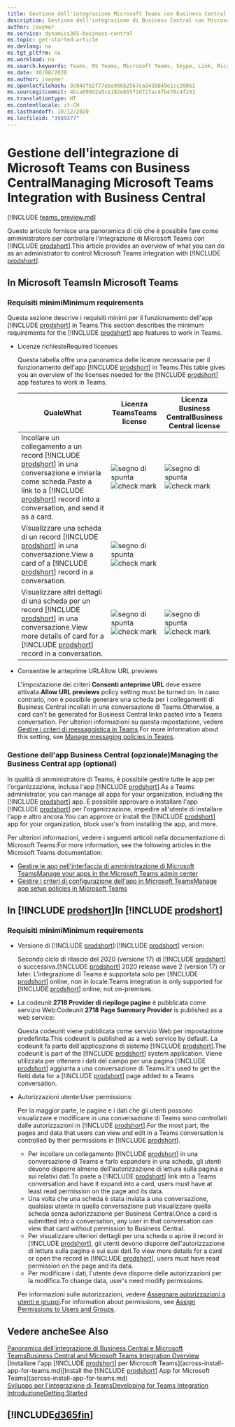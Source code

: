 ```yaml
---
title: Gestione dell'integrazione Microsoft Teams con Business Central | Microsoft Docs
description: Gestione dell'integrazione di Business Central con Microsoft Teams.
author: jswymer
ms.service: dynamics365-business-central
ms.topic: get-started-article
ms.devlang: na
ms.tgt_pltfrm: na
ms.workload: na
ms.search.keywords: Teams, MS Teams, Microsoft Teams, Skype, Link, Microsoft 365, collaborate, collaboration, teamwork
ms.date: 10/08/2020
ms.author: jswymer
ms.openlocfilehash: 3c04dfb2f77eba906b2567ca9438849e1cc20861
ms.sourcegitcommit: 4bca699d2a5ce182eb5572d72fac4fb478c4f293
ms.translationtype: HT
ms.contentlocale: it-CH
ms.lasthandoff: 10/12/2020
ms.locfileid: "3989377"
---
```

# <a name="managing-microsoft-teams-integration-with-business-central"></a><span data-ttu-id="883ed-103">Gestione dell'integrazione di Microsoft Teams con Business Central</span><span class="sxs-lookup"><span data-stu-id="883ed-103">Managing Microsoft Teams Integration with Business Central</span></span>

[!INCLUDE [teams_preview.md](includes/teams_preview.md)]

<span data-ttu-id="883ed-104">Questo articolo fornisce una panoramica di ciò che è possibile fare come amministratore per controllare l'integrazione di Microsoft Teams con [!INCLUDE [prodshort](includes/prodshort.md)].</span><span class="sxs-lookup"><span data-stu-id="883ed-104">This article provides an overview of what you can do as an administrator to control Microsoft Teams integration with [!INCLUDE [prodshort](includes/prodshort.md)].</span></span>

## <a name="in-microsoft-teams"></a><span data-ttu-id="883ed-105">In Microsoft Teams</span><span class="sxs-lookup"><span data-stu-id="883ed-105">In Microsoft Teams</span></span>

### <a name="minimum-requirements"></a><span data-ttu-id="883ed-106">Requisiti minimi</span><span class="sxs-lookup"><span data-stu-id="883ed-106">Minimum requirements</span></span>

<span data-ttu-id="883ed-107">Questa sezione descrive i requisiti minimi per il funzionamento dell'app [!INCLUDE [prodshort](includes/prodshort.md)] in Teams.</span><span class="sxs-lookup"><span data-stu-id="883ed-107">This section describes the minimum requirements for the [!INCLUDE [prodshort](includes/prodshort.md)] app features to work in Teams.</span></span>

- <span data-ttu-id="883ed-108">Licenze richieste</span><span class="sxs-lookup"><span data-stu-id="883ed-108">Required licenses</span></span>

    <span data-ttu-id="883ed-109">Questa tabella offre una panoramica delle licenze necessarie per il funzionamento dell'app [!INCLUDE [prodshort](includes/prodshort.md)] in Teams.</span><span class="sxs-lookup"><span data-stu-id="883ed-109">This table gives you an overview of the licenses needed for the [!INCLUDE [prodshort](includes/prodshort.md)] app features to work in Teams.</span></span>

    |<span data-ttu-id="883ed-110">Quale</span><span class="sxs-lookup"><span data-stu-id="883ed-110">What</span></span>|<span data-ttu-id="883ed-111">Licenza Teams</span><span class="sxs-lookup"><span data-stu-id="883ed-111">Teams license</span></span>|<span data-ttu-id="883ed-112">Licenza Business Central</span><span class="sxs-lookup"><span data-stu-id="883ed-112">Business Central license</span></span>|
    |----|---|---|
    |<span data-ttu-id="883ed-113">Incollare un collegamento a un record [!INCLUDE [prodshort](includes/prodshort.md)] in una conversazione e inviarla come scheda.</span><span class="sxs-lookup"><span data-stu-id="883ed-113">Paste a link to a [!INCLUDE [prodshort](includes/prodshort.md)] record into a conversation, and send it as a card.</span></span>|<span data-ttu-id="883ed-114">![segno di spunta](media/check.png "selezionato")</span><span class="sxs-lookup"><span data-stu-id="883ed-114">![check mark](media/check.png "check")</span></span>|<span data-ttu-id="883ed-115">![segno di spunta](media/check.png "selezionato")</span><span class="sxs-lookup"><span data-stu-id="883ed-115">![check mark](media/check.png "check")</span></span>|
    |<span data-ttu-id="883ed-116">Visualizzare una scheda di un record [!INCLUDE [prodshort](includes/prodshort.md)] in una conversazione.</span><span class="sxs-lookup"><span data-stu-id="883ed-116">View a card of a [!INCLUDE [prodshort](includes/prodshort.md)] record in a conversation.</span></span>|<span data-ttu-id="883ed-117">![segno di spunta](media/check.png "selezionato")</span><span class="sxs-lookup"><span data-stu-id="883ed-117">![check mark](media/check.png "check")</span></span>||
    |<span data-ttu-id="883ed-118">Visualizzare altri dettagli di una scheda per un record [!INCLUDE [prodshort](includes/prodshort.md)] in una conversazione.</span><span class="sxs-lookup"><span data-stu-id="883ed-118">View more details of card for a [!INCLUDE [prodshort](includes/prodshort.md)] record in a conversation.</span></span>|<span data-ttu-id="883ed-119">![segno di spunta](media/check.png "selezionato")</span><span class="sxs-lookup"><span data-stu-id="883ed-119">![check mark](media/check.png "check")</span></span>|<span data-ttu-id="883ed-120">![segno di spunta](media/check.png "selezionato")</span><span class="sxs-lookup"><span data-stu-id="883ed-120">![check mark](media/check.png "check")</span></span>|

- <span data-ttu-id="883ed-121">Consentire le anteprime URL</span><span class="sxs-lookup"><span data-stu-id="883ed-121">Allow URL previews</span></span>

    <span data-ttu-id="883ed-122">L'impostazione dei criteri **Consenti anteprime URL** deve essere attivata.</span><span class="sxs-lookup"><span data-stu-id="883ed-122">**Allow URL previews** policy setting must be turned on.</span></span> <span data-ttu-id="883ed-123">In caso contrario, non è possibile generare una scheda per i collegamenti di Business Central incollati in una conversazione di Teams.</span><span class="sxs-lookup"><span data-stu-id="883ed-123">Otherwise, a card can't be generated for Business Central links pasted into a Teams conversation.</span></span> <span data-ttu-id="883ed-124">Per ulteriori informazioni su questa impostazione, vedere [Gestire i criteri di messaggistica in Teams](/microsoftteams/messaging-policies-in-teams).</span><span class="sxs-lookup"><span data-stu-id="883ed-124">For more information about this setting, see [Manage messaging policies in Teams](/microsoftteams/messaging-policies-in-teams).</span></span>

### <a name="managing-the-business-central-app-optional"></a><span data-ttu-id="883ed-125">Gestione dell'app Business Central (opzionale)</span><span class="sxs-lookup"><span data-stu-id="883ed-125">Managing the Business Central app (optional)</span></span>

<span data-ttu-id="883ed-126">In qualità di amministratore di Teams, è possibile gestire tutte le app per l'organizzazione, inclusa l'app [!INCLUDE [prodshort](includes/prodshort.md)].</span><span class="sxs-lookup"><span data-stu-id="883ed-126">As a Teams administrator, you can manage all apps for your organization, including the [!INCLUDE [prodshort](includes/prodshort.md)] app.</span></span> <span data-ttu-id="883ed-127">È possibile approvare o installare l'app [!INCLUDE [prodshort](includes/prodshort.md)] per l'organizzazione, impedire all'utente di installare l'app e altro ancora.</span><span class="sxs-lookup"><span data-stu-id="883ed-127">You can approve or install the [!INCLUDE [prodshort](includes/prodshort.md)] app for your organization, block user's from installing the app, and more.</span></span>

<span data-ttu-id="883ed-128">Per ulteriori informazioni, vedere i seguenti articoli nella documentazione di Microsoft Teams:</span><span class="sxs-lookup"><span data-stu-id="883ed-128">For more information, see the following articles in the Microsoft Teams documentation:</span></span>

- [<span data-ttu-id="883ed-129">Gestire le app nell'interfaccia di amministrazione di Microsoft Teams</span><span class="sxs-lookup"><span data-stu-id="883ed-129">Manage your apps in the Microsoft Teams admin center</span></span>](https://docs.microsoft.com/MicrosoftTeams/manage-apps)
- [<span data-ttu-id="883ed-130">Gestire i criteri di configurazione dell'app in Microsoft Teams</span><span class="sxs-lookup"><span data-stu-id="883ed-130">Manage app setup policies in Microsoft Teams</span></span>](https://docs.microsoft.com/microsoftteams/teams-app-setup-policies)

## <a name="in-prodshort"></a><span data-ttu-id="883ed-131">In [!INCLUDE [prodshort](includes/prodshort.md)]</span><span class="sxs-lookup"><span data-stu-id="883ed-131">In [!INCLUDE [prodshort](includes/prodshort.md)]</span></span>

### <a name="minimum-requirements"></a><span data-ttu-id="883ed-132">Requisiti minimi</span><span class="sxs-lookup"><span data-stu-id="883ed-132">Minimum requirements</span></span>

- <span data-ttu-id="883ed-133">Versione di [!INCLUDE [prodshort](includes/prodshort.md)]:</span><span class="sxs-lookup"><span data-stu-id="883ed-133">[!INCLUDE [prodshort](includes/prodshort.md)] version:</span></span>

    <span data-ttu-id="883ed-134">Secondo ciclo di rilascio del 2020 (versione 17) di [!INCLUDE [prodshort](includes/prodshort.md)] o successiva.</span><span class="sxs-lookup"><span data-stu-id="883ed-134">[!INCLUDE [prodshort](includes/prodshort.md)] 2020 release wave 2 (version 17) or later.</span></span> <span data-ttu-id="883ed-135">L'integrazione di Teams è supportata solo per [!INCLUDE [prodshort](includes/prodshort.md)] online, non in locale.</span><span class="sxs-lookup"><span data-stu-id="883ed-135">Teams integration is only supported for [!INCLUDE [prodshort](includes/prodshort.md)] online; not on-premises.</span></span>

- <span data-ttu-id="883ed-136">La codeunit **2718 Provider di riepilogo pagine** è pubblicata come servizio Web:</span><span class="sxs-lookup"><span data-stu-id="883ed-136">Codeunit **2718 Page Summary Provider** is published as a web service:</span></span>

    <span data-ttu-id="883ed-137">Questa codeunit viene pubblicata come servizio Web per impostazione predefinita.</span><span class="sxs-lookup"><span data-stu-id="883ed-137">This codeunit is published as a web service by default.</span></span> <span data-ttu-id="883ed-138">La codeunit fa parte dell'applicazione di sistema [!INCLUDE [prodshort](includes/prodshort.md)].</span><span class="sxs-lookup"><span data-stu-id="883ed-138">The codeunit is part of the [!INCLUDE [prodshort](includes/prodshort.md)] system application.</span></span> <span data-ttu-id="883ed-139">Viene utilizzata per ottenere i dati del campo per una pagina [!INCLUDE [prodshort](includes/prodshort.md)] aggiunta a una conversazione di Teams.</span><span class="sxs-lookup"><span data-stu-id="883ed-139">It's used to get the field data for a [!INCLUDE [prodshort](includes/prodshort.md)] page added to a Teams conversation.</span></span> 

- <span data-ttu-id="883ed-140">Autorizzazioni utente:</span><span class="sxs-lookup"><span data-stu-id="883ed-140">User permissions:</span></span>

    <span data-ttu-id="883ed-141">Per la maggior parte, le pagine e i dati che gli utenti possono visualizzare e modificare in una conversazione di Teams sono controllati dalle autorizzazioni in [!INCLUDE [prodshort](includes/prodshort.md)].</span><span class="sxs-lookup"><span data-stu-id="883ed-141">For the most part, the pages and data that users can view and edit in a Teams conversation is controlled by their permissions in [!INCLUDE [prodshort](includes/prodshort.md)].</span></span>
    
    - <span data-ttu-id="883ed-142">Per incollare un collegamento [!INCLUDE [prodshort](includes/prodshort.md)] in una conversazione di Teams e farlo espandere in una scheda, gli utenti devono disporre almeno dell'autorizzazione di lettura sulla pagina e sui relativi dati.</span><span class="sxs-lookup"><span data-stu-id="883ed-142">To paste a [!INCLUDE [prodshort](includes/prodshort.md)] link into a Teams conversation and have it expand into a card, users must have at least read permission on the page and its data.</span></span>
    - <span data-ttu-id="883ed-143">Una volta che una scheda è stata inviata a una conversazione, qualsiasi utente in quella conversazione può visualizzare quella scheda senza autorizzazione per Business Central.</span><span class="sxs-lookup"><span data-stu-id="883ed-143">Once a card is submitted into a conversation, any user in that conversation can view that card without permission to Business Central.</span></span>
    - <span data-ttu-id="883ed-144">Per visualizzare ulteriori dettagli per una scheda o aprire il record in [!INCLUDE [prodshort](includes/prodshort.md)], gli utenti devono disporre dell'autorizzazione di lettura sulla pagina e sui suoi dati.</span><span class="sxs-lookup"><span data-stu-id="883ed-144">To view more details for a card or open the record in [!INCLUDE [prodshort](includes/prodshort.md)], users must have read permission on the page and its data.</span></span>
    - <span data-ttu-id="883ed-145">Per modificare i dati, l'utente deve disporre delle autorizzazioni per la modifica.</span><span class="sxs-lookup"><span data-stu-id="883ed-145">To change data, user's need modify permissions.</span></span>
    
    <span data-ttu-id="883ed-146">Per informazioni sulle autorizzazioni, vedere [Assegnare autorizzazioni a utenti e gruppi](ui-define-granular-permissions.md).</span><span class="sxs-lookup"><span data-stu-id="883ed-146">For information about permissions, see [Assign Permissions to Users and Groups](ui-define-granular-permissions.md).</span></span>

## <a name="see-also"></a><span data-ttu-id="883ed-147">Vedere anche</span><span class="sxs-lookup"><span data-stu-id="883ed-147">See Also</span></span>
[<span data-ttu-id="883ed-148">Panoramica dell'integrazione di Business Central e Microsoft Teams</span><span class="sxs-lookup"><span data-stu-id="883ed-148">Business Central and Microsoft Teams Integration Overview</span></span>](across-teams-overview.md)  
<span data-ttu-id="883ed-149">[Installare l'app [!INCLUDE [prodshort](includes/prodshort.md)] per Microsoft Teams](across-install-app-for-teams.md)</span><span class="sxs-lookup"><span data-stu-id="883ed-149">[Install the [!INCLUDE [prodshort](includes/prodshort.md)] App for Microsoft Teams](across-install-app-for-teams.md)</span></span>  
[<span data-ttu-id="883ed-150">Sviluppo per l'integrazione di Teams</span><span class="sxs-lookup"><span data-stu-id="883ed-150">Developing for Teams Integration</span></span>](/dynamics365/business-central/dev-itpro/developer/devenv-develop-for-teams)  
[<span data-ttu-id="883ed-151">Introduzione</span><span class="sxs-lookup"><span data-stu-id="883ed-151">Getting Started</span></span>](product-get-started.md)  

## [!INCLUDE[d365fin](includes/free_trial_md.md)]  
